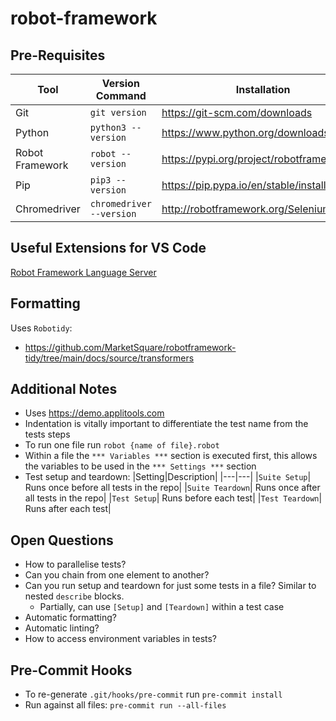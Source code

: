 # robot-framework

## Pre-Requisites
|Tool|Version Command|Installation|
|----|---------------|------------|
|Git |`git version`|https://git-scm.com/downloads|
|Python|`python3 --version`|https://www.python.org/downloads|
| Robot Framework |`robot --version` |https://pypi.org/project/robotframework|
| Pip |`pip3 --version`|https://pip.pypa.io/en/stable/installing|
| Chromedriver| `chromedriver --version` |http://robotframework.org/SeleniumLibrary|

## Useful Extensions for VS Code
[Robot Framework Language Server](https://marketplace.visualstudio.com/items?itemName=robocorp.robotframework-lsp)

## Formatting
Uses `Robotidy`:
- https://github.com/MarketSquare/robotframework-tidy/tree/main/docs/source/transformers

## Additional Notes
- Uses https://demo.applitools.com
- Indentation is vitally important to differentiate the test name from the tests steps
- To run one file run `robot {name of file}.robot`
- Within a file the `*** Variables ***` section is executed first, this allows the variables to be used in the `*** Settings ***` section
- Test setup and teardown:
  |Setting|Description|
  |---|---|
  |`Suite Setup`| Runs once before all tests in the repo|
  |`Suite Teardown`| Runs once after all tests in the repo|
  |`Test Setup`| Runs before each test|
  |`Test Teardown`| Runs after each test|

## Open Questions
- How to parallelise tests?
- Can you chain from one element to another?
- Can you run setup and teardown for just some tests in a file? Similar to nested `describe` blocks.
  - Partially, can use `[Setup]` and `[Teardown]` within a test case
- Automatic formatting?
- Automatic linting?
- How to access environment variables in tests?

## Pre-Commit Hooks
- To re-generate `.git/hooks/pre-commit` run `pre-commit install`
- Run against all files: `pre-commit run --all-files`
